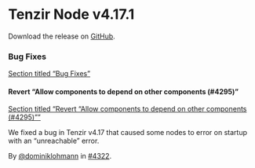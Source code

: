 # Tenzir Node v4.17.1

Download the release on [GitHub](https://github.com/tenzir/tenzir/releases/tag/v4.17.1).

### Bug Fixes

[Section titled “Bug Fixes”](#bug-fixes)

#### Revert “Allow components to depend on other components (#4295)”

[Section titled “Revert “Allow components to depend on other components (#4295)””](#revert-allow-components-to-depend-on-other-components-4295)

We fixed a bug in Tenzir v4.17 that caused some nodes to error on startup with an “unreachable” error.

By [@dominiklohmann](https://github.com/dominiklohmann) in [#4322](https://github.com/tenzir/tenzir/pull/4322).